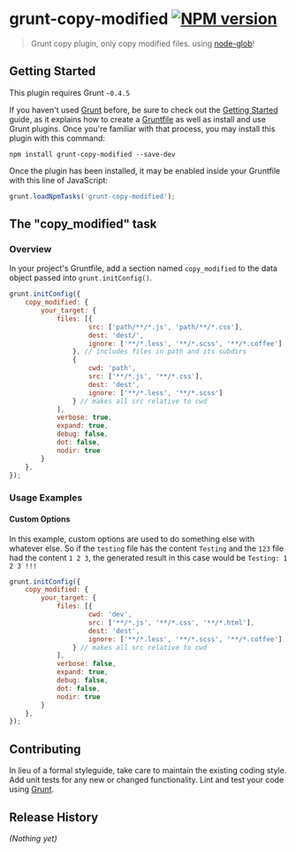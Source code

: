 # grunt-copy-modified [![NPM version](https://badge.fury.io/js/grunt-copy-modified.png)](http://badge.fury.io/js/grunt-copy-modified)


> Grunt copy plugin, only copy modified files. using [node-glob](https://github.com/isaacs/node-glob)!

## Getting Started
This plugin requires Grunt `~0.4.5`

If you haven't used [Grunt](http://gruntjs.com/) before, be sure to check out the [Getting Started](http://gruntjs.com/getting-started) guide, as it explains how to create a [Gruntfile](http://gruntjs.com/sample-gruntfile) as well as install and use Grunt plugins. Once you're familiar with that process, you may install this plugin with this command:

```shell
npm install grunt-copy-modified --save-dev
```

Once the plugin has been installed, it may be enabled inside your Gruntfile with this line of JavaScript:

```js
grunt.loadNpmTasks('grunt-copy-modified');
```

## The "copy_modified" task

### Overview
In your project's Gruntfile, add a section named `copy_modified` to the data object passed into `grunt.initConfig()`.

```js
grunt.initConfig({
	copy_modified: {
		your_target: {
			files: [{
					src: ['path/**/*.js', 'path/**/*.css'],
					dest: 'dest/',
					ignore: ['**/*.less', '**/*.scss', '**/*.coffee']
				}, // includes files in path and its subdirs
				{
					cwd: 'path',
					src: ['**/*.js', '**/*.css'],
					dest: 'dest',
					ignore: ['**/*.less', '**/*.scss']
				} // makes all src relative to cwd 
			],
			verbose: true,
			expand: true,
			debug: false,
			dot: false,
			nodir: true
		}
	},
});
```

### Usage Examples

#### Custom Options
In this example, custom options are used to do something else with whatever else. So if the `testing` file has the content `Testing` and the `123` file had the content `1 2 3`, the generated result in this case would be `Testing: 1 2 3 !!!`

```js
grunt.initConfig({
	copy_modified: {
		your_target: {
			files: [{
					cwd: 'dev',
					src: ['**/*.js', '**/*.css', '**/*.html'],
					dest: 'dest',
					ignore: ['**/*.less', '**/*.scss', '**/*.coffee']
				} // makes all src relative to cwd 
			],
			verbose: false,
			expand: true,
			debug: false,
			dot: false,
			nodir: true
		}
	},
});
```

## Contributing
In lieu of a formal styleguide, take care to maintain the existing coding style. Add unit tests for any new or changed functionality. Lint and test your code using [Grunt](http://gruntjs.com/).

## Release History
_(Nothing yet)_
